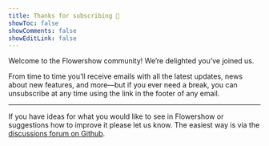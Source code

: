 ```yaml
---
title: Thanks for subscribing 🌷
showToc: false
showComments: false
showEditLink: false
---
```


Welcome to the Flowershow community! We’re delighted you’ve joined us.

From time to time you’ll receive emails with all the latest updates, news about new features, and more—but if you ever need a break, you can unsubscribe at any time using the link in the footer of any email.

---

If you have ideas for what you would like to see in Flowershow or suggestions how to improve it please let us know. The easiest way is via the [discussions forum on Github](https://github.com/flowershow/flowershow/discussions).

